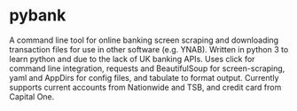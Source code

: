 # pybank
A command line tool for online banking screen scraping and downloading transaction files for use in other software (e.g. YNAB). Written in python 3 to learn python and due to the lack of UK banking APIs. Uses click for command line integration, requests and BeautifulSoup for screen-scraping, yaml and AppDirs for config files, and tabulate to format output. Currently supports current accounts from Nationwide and TSB, and credit card from Capital One.
